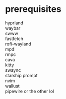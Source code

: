 # prerequisites                
                           
hyprland              
waybar             
swww              
fastfetch            
rofi-wayland                
mpd                       
rmpc        
cava        
kitty        
swaync           
starship prompt              
nvim                 
wallust     
pipewire or the other lol    




